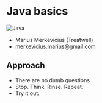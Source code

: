 # Java basics

![Java](imgs/java.png)

- Marius Merkevičius (Treatwell)
- merkevicius.marius@gmail.com

## Approach
- There are no dumb questions
- Stop. Think. Rinse. Repeat.
- Try it out.
